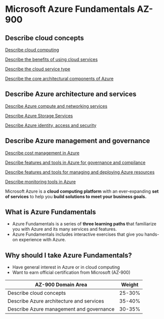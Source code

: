 # Microsoft Azure Fundamentals AZ-900


## Describe cloud concepts	

[Describe cloud computing](./101-Describe%20cloud%20computing.md)

[Describe the benefits of using cloud services](./102-Describe%20the%20benefits%20of%20using%20cloud%20services.md)

[Describe the cloud service type](./103-Describe%20the%20cloud%20service%20type.md)

[Describe the core architectural components of Azure](./104-Describe%20the%20core%20architectural%20components%20of%20Azure.md)

## Describe Azure architecture and services	

[Describe Azure compute and networking services](./201-Describe%20Azure%20compute%20and%20networking%20services.md)

[Describe Azure Storage Services](./202-Describe%20Azure%20Storage%20Services.md)


[Describe Azure identity, access and security](./203-Describe%20Azure%20identity,%20access%20and%20security.md)

## Describe Azure management and governance	


[Describe cost management in Azure](./301-Describe%20cost%20management%20in%20Azure.md)

[Describe features and tools in Azure for governance and compilance](./302-Describe%20features%20and%20tools%20for%20managing%20and%20deployment.md)

[Describe features and tools for managing and deploying Azure resources](./303-Describe%20features%20and%20tools%20in%20Azure%20for%20governance.md)

[Describe monitoring tools in Azure](./304-Describe%20monitoring%20tools%20in%20Azure.md)

Microsoft Azure is a **cloud computing platform** with an ever-expanding **set of services** to help you **build solutions to meet your business goals.**

## What is Azure Fundamentals

- Azure Fundamentals  is a series of **three learning paths t**hat familiarize you with Azure and its many services and features.
- Azure Fundamentals includes interactive exercises that give you hands-on experience with Azure.

## **Why should I take Azure Fundamentals?**

- Have general interest in Azure or in cloud computing
- Want to earn official certification from Microsoft (AZ-900)

| AZ-900 Domain Area                       | Weight |
| ---------------------------------------- | ------ |
| Describe cloud concepts                  | 25-30% |
| Describe Azure architecture and services | 35-40% |
| Describe Azure management and governance | 30-35% |